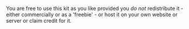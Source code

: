 You are free to use this kit as you like provided you *do not* redistribute it - either commercially or as a 'freebie' - or host it on your own website or server or claim credit for it.
